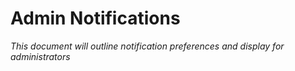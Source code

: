 # Admin Notifications

*This document will outline notification preferences and display for administrators*


